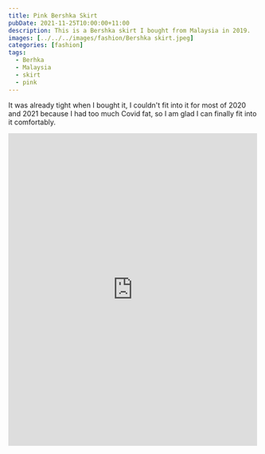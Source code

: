 ```yaml
---
title: Pink Bershka Skirt
pubDate: 2021-11-25T10:00:00+11:00
description: This is a Bershka skirt I bought from Malaysia in 2019.
images: [../../../images/fashion/Bershka skirt.jpeg]
categories: [fashion]
tags:
  - Berhka
  - Malaysia
  - skirt
  - pink
---
```


It was already tight when I bought it, I couldn't fit into it for most of 2020 and 2021 because I had too much Covid fat, so I am glad I can finally fit into it comfortably.

<iframe src="https://www.facebook.com/plugins/post.php?href=https%3A%2F%2Fwww.facebook.com%2Fchris1.tham%2Fposts%2Fpfbid02cZguQmwan1CaS5CGthFtQHe75hTNALRRqf1aqo8WavG92w2M1Z6JtE8ATt3ramiTl&show_text=true&width=500" width="500" height="628" style="border:none;overflow:hidden" scrolling="no" frameborder="0" allowfullscreen="true" allow="autoplay; clipboard-write; encrypted-media; picture-in-picture; web-share"></iframe>
